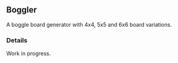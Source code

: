 ## Boggler

A boggle board generator with 4x4, 5x5 and 6x6 board variations.

### Details

Work in progress.
